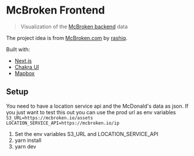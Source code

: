 # McBroken Frontend

> Visualization of the [McBroken backend](https://github.com/paulbtw/mcbrokenio) data

The project idea is from [McBroken.com](https://mcbroken.com/) by [rashiq](https://rashiq.me/).

Built with:

- [Next.js](https://nextjs.org/)
- [Chakra UI](https://chakra-ui.com/)
- [Mapbox](https://www.mapbox.com/)

## Setup

You need to have a location service api and the McDonald's data as json. If you just want to test this out you can use the prod url as env variables
`
S3_URL=https://mcbroken.io/assets
LOCATION_SERVICE_API=https://mcbroken.io/ip
`

1. Set the env variables S3_URL and LOCATION_SERVICE_API
2. yarn install
3. yarn dev

